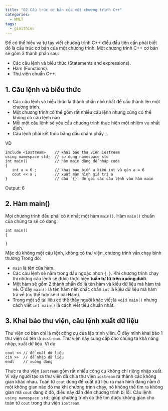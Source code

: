 ```yaml
---
title: "02.Cấu trúc cơ bản của một chương trình C++"
categories:
  - NMLT
tags:
  - gioithieu
---
```

Để có thể hiểu và tự tay viết chương trình C++ điều đầu tiên cần phải biết đó là cấu trúc cơ bản của một chương trình.
Một chương trình C++ cơ bản sẽ gồm 3 thành phần sau:
- Các câu lệnh và biểu thức (Statements and expressions).
- Hàm (Functions).
- Thư viện chuẩn C++.

## 1. Câu lệnh và biểu thức
- Các câu lệnh và biểu thức là thành phần nhỏ nhất để cấu thành lên một chương trình.
- Một chương trình có thể gồm rất nhiều câu lệnh nhưng cũng có thể không có câu lệnh nào 
- Mỗi một câu lệnh sẽ yêu cầu chương trình thực hiện một nhiệm vụ nhất định.
- Câu lệnh phải kết thúc bằng dấu chấm phẩy `;`.

VD
```
include <iostream>    // khai báo thư viện iostream 
using namespace std;  // sử dụng namespace std 
int main()            // hàm main dùng để nhập code 
{
   int a = 6 ;        // khai báo biến a kiểu int và gán a = 6
   cout << a ;        // xuất màn hình giá trị a
}                     // dấu `{}` để gói các câu lệnh vào hàm main
```

Output:
6

## 2. Hàm main()
Mọi chương trình đều phải có ít nhất một hàm `main()`.
Hàm `main()` chuẩn của chúng ta sẽ có dạng:
```
int main()
{

}
```
Mặc dù không một câu lệnh, không có thư viện, chương trình vẫn chạy bình thường
Trong đó:
- `main` là tên của hàm.
- Các câu lệnh sẽ nằm trong dấu ngoặc nhọn `{ }`. Khi chương trình chạy thì những câu lệnh sẽ được thực hiện **tuần tự từ trên xuống dưới**.
- Một hàm sẽ gồm 2 thành phần đó là tên hàm và kiểu dữ liệu mà hàm trả về. Ở đây `main()` là tên hàm nên chắc chắn `int` là kiểu dữ liệu mà hàm trả về (cụ thể hơn sẽ ở bài Hàm).
- Trong một số tài liệu có thể thấy người khác viết là `void main()` nhưng cách viết `int main()` là cách viết tiêu chuẩn nhất.

## 3. Khai báo thư viện, câu lệnh xuất dữ liệu
Thư viện cơ bản chỉ là một công cụ của lập trình viên.
Ở đây mình khai báo 1 thư viện có tên là `iostream`. Thư viện này cung cấp cho chúng ta khả năng nhập, xuất dữ liệu.
Ví dụ:
```
cout << // để xuất dữ liệu
cin >>  // để nhập dữ liệu
endl    // xuống dòng
```

Thực ra thư viện `iostream` gồm rất nhiều công cụ không chỉ riêng nhập xuất. Vì vậy người tạo ra thư viện đã chia thư viện `iostream` ra thành các không gian khác nhau.
Toán tử `cout` dùng để xuất dữ liệu ra màn hình đang nằm ở một không gian nào đó mà khi chương trình chạy, nó không thể tìm ra không gian mà `cout` đang ở đó, điều này dẫn đến chương trình bị lỗi. 
Câu lệnh `using namespace std;` giúp chương trình có thể tìm được không gian cho toán tử `cout` trong thư viện `iostream`.